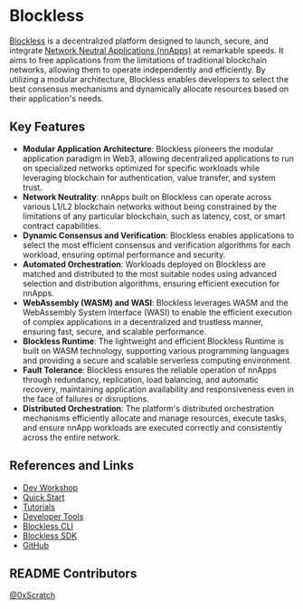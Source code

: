 # Blockless

[Blockless](https://blockless.network/) is a decentralized platform designed to launch, secure, and integrate [Network Neutral Applications (nnApps)](https://blockless.network/docs/protocol/core-concepts#network-neutral-applications-nnapps) at remarkable speeds. It aims to free applications from the limitations of traditional blockchain networks, allowing them to operate independently and efficiently. By utilizing a modular architecture, Blockless enables developers to select the best consensus mechanisms and dynamically allocate resources based on their application's needs.

## Key Features

- **Modular Application Architecture**: Blockless pioneers the modular application paradigm in Web3, allowing decentralized applications to run on specialized networks optimized for specific workloads while leveraging blockchain for authentication, value transfer, and system trust.
- **Network Neutrality**: nnApps built on Blockless can operate across various L1/L2 blockchain networks without being constrained by the limitations of any particular blockchain, such as latency, cost, or smart contract capabilities.
- **Dynamic Consensus and Verification**: Blockless enables applications to select the most efficient consensus and verification algorithms for each workload, ensuring optimal performance and security.
- **Automated Orchestration**: Workloads deployed on Blockless are matched and distributed to the most suitable nodes using advanced selection and distribution algorithms, ensuring efficient execution for nnApps.
- **WebAssembly (WASM) and WASI**: Blockless leverages WASM and the WebAssembly System Interface (WASI) to enable the efficient execution of complex applications in a decentralized and trustless manner, ensuring fast, secure, and scalable performance.
- **Blockless Runtime**: The lightweight and efficient Blockless Runtime is built on WASM technology, supporting various programming languages and providing a secure and scalable serverless computing environment.
- **Fault Tolerance**: Blockless ensures the reliable operation of nnApps through redundancy, replication, load balancing, and automatic recovery, maintaining application availability and responsiveness even in the face of failures or disruptions.
- **Distributed Orchestration**: The platform's distributed orchestration mechanisms efficiently allocate and manage resources, execute tasks, and ensure nnApp workloads are executed correctly and consistently across the entire network.

## References and Links

- [Dev Workshop](https://www.youtube.com/watch?v=_DUPucjr6BI)
- [Quick Start](https://docs.blockless.network/docs/network/quick-start)
- [Tutorials](https://docs.blockless.network/docs/network/tutorials)
- [Developer Tools](https://docs.blockless.network/docs/developer-tools)
- [Blockless CLI](https://docs.blockless.network/docs/developer-tools/cli/quick-start)
- [Blockless SDK](https://docs.blockless.network/docs/developer-tools/sdks)
- [GitHub](https://github.com/blocklessnetwork)

## README Contributors

[@0xScratch](https://github.com/0xScratch)
